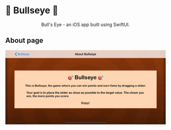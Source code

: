 # 🎯 Bullseye 🎯
<div align="center">
  Bull's Eye - an iOS app built using SwiftUI.
</div>

## About page

<p align="center">
  <img alt="About image" title="Mockup" src="https://github.com/justadlet/iOS-SwiftUI-Bullseye/blob/master/BullseyeAbout.png?raw=true" width="1080"></img>
 
</p>
